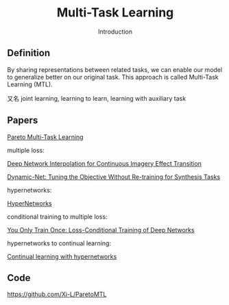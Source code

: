 <h1 align="center">Multi-Task Learning</h1>
<div align="center">
Introduction  
</div>

## Definition

By sharing representations between related tasks, we can enable our model to generalize better on our original task. This approach is called Multi-Task Learning (MTL).



又名 joint learning, learning to learn, learning with auxiliary task

## Papers

[Pareto Multi-Task Learning](https://papers.nips.cc/paper/9374-pareto-multi-task-learning.pdf)

multiple loss:

[Deep Network Interpolation for Continuous Imagery Effect Transition](https://arxiv.org/abs/1811.10515)

[Dynamic-Net: Tuning the Objective Without Re-training for Synthesis Tasks](http://export.arxiv.org/abs/1811.08760)

hypernetworks:

[HyperNetworks](https://arxiv.org/abs/1609.09106)

conditional training to multiple loss:

[You Only Train Once: Loss-Conditional Training of Deep Networks](https://openreview.net/forum?id=HyxY6JHKwr)

hypernetworks to continual learning:

[Continual learning with hypernetworks](https://openreview.net/forum?id=SJgwNerKvB&noteId=rkludeIKiS)

## Code

https://github.com/Xi-L/ParetoMTL